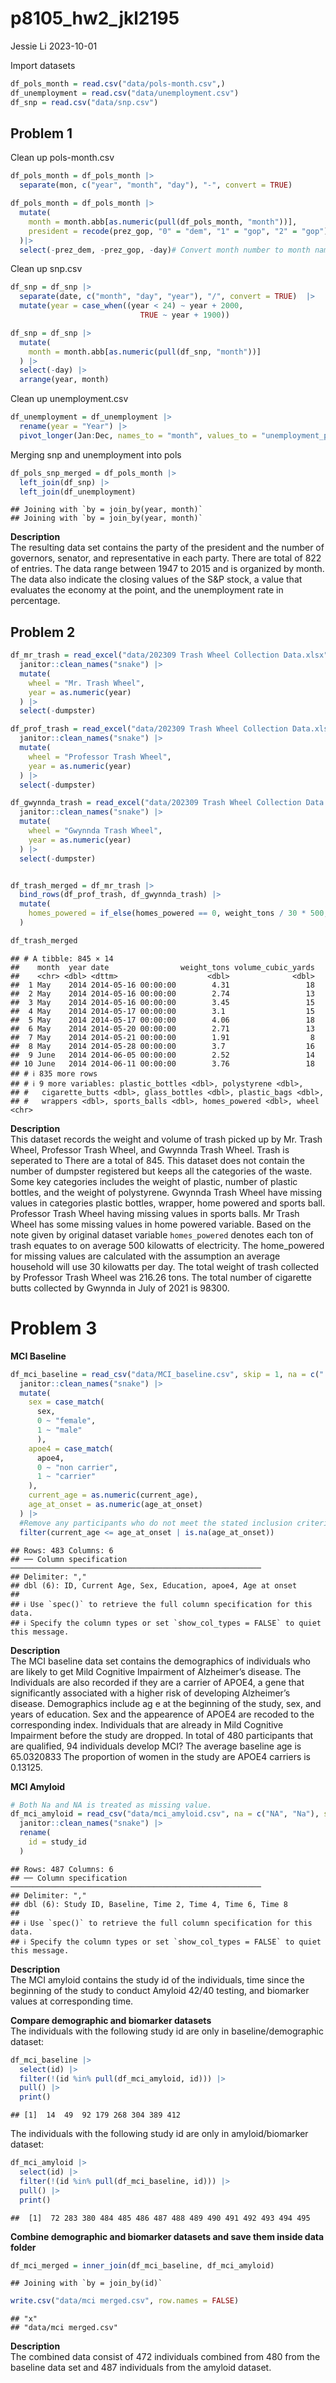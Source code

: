 p8105_hw2_jkl2195
================
Jessie Li
2023-10-01

Import datasets

``` r
df_pols_month = read.csv("data/pols-month.csv",)
df_unemployment = read.csv("data/unemployment.csv")
df_snp = read.csv("data/snp.csv")
```

## Problem 1

Clean up pols-month.csv

``` r
df_pols_month = df_pols_month |>
  separate(mon, c("year", "month", "day"), "-", convert = TRUE)

df_pols_month = df_pols_month |>
  mutate(
    month = month.abb[as.numeric(pull(df_pols_month, "month"))],
    president = recode(prez_gop, "0" = "dem", "1" = "gop", "2" = "gop")
  )|>
  select(-prez_dem, -prez_gop, -day)# Convert month number to month name
```

Clean up snp.csv

``` r
df_snp = df_snp |>
  separate(date, c("month", "day", "year"), "/", convert = TRUE)  |>
  mutate(year = case_when((year < 24) ~ year + 2000,
                             TRUE ~ year + 1900))

df_snp = df_snp |>
  mutate(
    month = month.abb[as.numeric(pull(df_snp, "month"))]
  ) |>
  select(-day) |>
  arrange(year, month)
```

Clean up unemployment.csv

``` r
df_unemployment = df_unemployment |>
  rename(year = "Year") |>
  pivot_longer(Jan:Dec, names_to = "month", values_to = "unemployment_percent")
```

Merging snp and unemployment into pols

``` r
df_pols_snp_merged = df_pols_month |> 
  left_join(df_snp) |>
  left_join(df_unemployment)
```

    ## Joining with `by = join_by(year, month)`
    ## Joining with `by = join_by(year, month)`

**Description**  
The resulting data set contains the party of the president and the
number of governors, senator, and representative in each party. There
are total of 822 of entries. The data range between 1947 to 2015 and is
organized by month. The data also indicate the closing values of the S&P
stock, a value that evaluates the economy at the point, and the
unemployment rate in percentage.

## Problem 2

``` r
df_mr_trash = read_excel("data/202309 Trash Wheel Collection Data.xlsx", sheet = "Mr. Trash Wheel", range = "A2:N586") |>
  janitor::clean_names("snake") |>
  mutate(
    wheel = "Mr. Trash Wheel",
    year = as.numeric(year)
  ) |>
  select(-dumpster)

df_prof_trash = read_excel("data/202309 Trash Wheel Collection Data.xlsx", sheet = "Professor Trash Wheel", range = "A2:M108") |>
  janitor::clean_names("snake") |>
  mutate(
    wheel = "Professor Trash Wheel",
    year = as.numeric(year)
  ) |> 
  select(-dumpster)

df_gwynnda_trash = read_excel("data/202309 Trash Wheel Collection Data.xlsx", sheet = "Gwynnda Trash Wheel", range = "A2:L157") |>
  janitor::clean_names("snake") |>
  mutate(
    wheel = "Gwynnda Trash Wheel",
    year = as.numeric(year)
  ) |>
  select(-dumpster)


df_trash_merged = df_mr_trash |>
  bind_rows(df_prof_trash, df_gwynnda_trash) |>
  mutate(
    homes_powered = if_else(homes_powered == 0, weight_tons / 30 * 500, homes_powered)
  )

df_trash_merged
```

    ## # A tibble: 845 × 14
    ##    month  year date                weight_tons volume_cubic_yards
    ##    <chr> <dbl> <dttm>                    <dbl>              <dbl>
    ##  1 May    2014 2014-05-16 00:00:00        4.31                 18
    ##  2 May    2014 2014-05-16 00:00:00        2.74                 13
    ##  3 May    2014 2014-05-16 00:00:00        3.45                 15
    ##  4 May    2014 2014-05-17 00:00:00        3.1                  15
    ##  5 May    2014 2014-05-17 00:00:00        4.06                 18
    ##  6 May    2014 2014-05-20 00:00:00        2.71                 13
    ##  7 May    2014 2014-05-21 00:00:00        1.91                  8
    ##  8 May    2014 2014-05-28 00:00:00        3.7                  16
    ##  9 June   2014 2014-06-05 00:00:00        2.52                 14
    ## 10 June   2014 2014-06-11 00:00:00        3.76                 18
    ## # ℹ 835 more rows
    ## # ℹ 9 more variables: plastic_bottles <dbl>, polystyrene <dbl>,
    ## #   cigarette_butts <dbl>, glass_bottles <dbl>, plastic_bags <dbl>,
    ## #   wrappers <dbl>, sports_balls <dbl>, homes_powered <dbl>, wheel <chr>

**Description**  
This dataset records the weight and volume of trash picked up by
Mr. Trash Wheel, Professor Trash Wheel, and Gwynnda Trash Wheel. Trash
is seperated to There are a total of 845. This dataset does not contain
the number of dumpster registered but keeps all the categories of the
waste. Some key categories includes the weight of plastic, number of
plastic bottles, and the weight of polystyrene. Gwynnda Trash Wheel have
missing values in categories plastic bottles, wrapper, home powered and
sports ball. Professor Trash Wheel having missing values in sports
balls. Mr Trash Wheel has some missing values in home powered variable.
Based on the note given by original dataset variable `homes_powered`
denotes each ton of trash equates to on average 500 kilowatts of
electricity. The home_powered for missing values are calculated with the
assumption an average household will use 30 kilowatts per day. The total
weight of trash collected by Professor Trash Wheel was 216.26 tons. The
total number of cigarette butts collected by Gwynnda in July of 2021 is
98300.

# Problem 3

**MCI Baseline**

``` r
df_mci_baseline = read_csv("data/MCI_baseline.csv", skip = 1, na = c(".", "NA")) |>
  janitor::clean_names("snake") |>
  mutate(
    sex = case_match(
      sex,
      0 ~ "female", 
      1 ~ "male"
      ),
    apoe4 = case_match(
      apoe4,
      0 ~ "non carrier",
      1 ~ "carrier"
    ),
    current_age = as.numeric(current_age),
    age_at_onset = as.numeric(age_at_onset)
  ) |>
  #Remove any participants who do not meet the stated inclusion criteria (i.e. no MCI at baseline)
  filter(current_age <= age_at_onset | is.na(age_at_onset))
```

    ## Rows: 483 Columns: 6
    ## ── Column specification ────────────────────────────────────────────────────────
    ## Delimiter: ","
    ## dbl (6): ID, Current Age, Sex, Education, apoe4, Age at onset
    ## 
    ## ℹ Use `spec()` to retrieve the full column specification for this data.
    ## ℹ Specify the column types or set `show_col_types = FALSE` to quiet this message.

**Description**  
The MCI baseline data set contains the demographics of individuals who
are likely to get Mild Cognitive Impairment of Alzheimer’s disease. The
Individuals are also recorded if they are a carrier of APOE4, a gene
that significantly associated with a higher risk of developing
Alzheimer’s disease. Demographics include ag e at the beginning of the
study, sex, and years of education. Sex and the appearence of APOE4 are
recoded to the corresponding index. Individuals that are already in Mild
Cognitive Impairment before the study are dropped. In total of 480
participants that are qualified, 94 individuals develop MCI? The average
baseline age is 65.0320833 The proportion of women in the study are
APOE4 carriers is 0.13125.

**MCI Amyloid**

``` r
# Both Na and NA is treated as missing value.
df_mci_amyloid = read_csv("data/mci_amyloid.csv", na = c("NA", "Na"), skip = 1) |>
  janitor::clean_names("snake") |>
  rename(
    id = study_id
  )
```

    ## Rows: 487 Columns: 6
    ## ── Column specification ────────────────────────────────────────────────────────
    ## Delimiter: ","
    ## dbl (6): Study ID, Baseline, Time 2, Time 4, Time 6, Time 8
    ## 
    ## ℹ Use `spec()` to retrieve the full column specification for this data.
    ## ℹ Specify the column types or set `show_col_types = FALSE` to quiet this message.

**Description**  
The MCI amyloid contains the study id of the individuals, time since the
beginning of the study to conduct Amyloid 42/40 testing, and biomarker
values at corresponding time.

**Compare demographic and biomarker datasets**  
The individuals with the following study id are only in
baseline/demographic dataset:

``` r
df_mci_baseline |> 
  select(id) |> 
  filter(!(id %in% pull(df_mci_amyloid, id))) |> 
  pull() |> 
  print()
```

    ## [1]  14  49  92 179 268 304 389 412

The individuals with the following study id are only in
amyloid/biomarker dataset:

``` r
df_mci_amyloid |> 
  select(id) |> 
  filter(!(id %in% pull(df_mci_baseline, id))) |> 
  pull() |> 
  print()
```

    ##  [1]  72 283 380 484 485 486 487 488 489 490 491 492 493 494 495

**Combine demographic and biomarker datasets and save them inside data
folder**

``` r
df_mci_merged = inner_join(df_mci_baseline, df_mci_amyloid)
```

    ## Joining with `by = join_by(id)`

``` r
write.csv("data/mci merged.csv", row.names = FALSE)
```

    ## "x"
    ## "data/mci merged.csv"

**Description**  
The combined data consist of 472 individuals combined from 480 from the
baseline data set and 487 individuals from the amyloid dataset.
